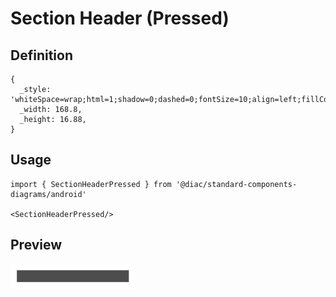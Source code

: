# Section Header (Pressed)

## Definition

```
{
  _style: 'whiteSpace=wrap;html=1;shadow=0;dashed=0;fontSize=10;align=left;fillColor=#4D4D4D;strokeColor=#4D4D4D;fontColor=#FFFFFF;',
  _width: 168.8,
  _height: 16.88,
}
```

## Usage

```
import { SectionHeaderPressed } from '@diac/standard-components-diagrams/android'

<SectionHeaderPressed/>
```

## Preview

<img src="./section-header-pressed.png" width="200"/>
